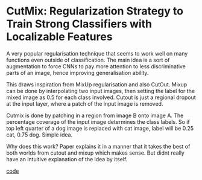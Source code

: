 # CutMix: Regularization Strategy to Train Strong Classifiers with Localizable Features

A very popular regularisation technique that seems to work well on many functions even outside of classification. The main idea is a sort of augmentation to force CNNs to pay more attention to less discriminative parts of an image, hence improving generalisation ability.

This draws inspiration from MixUp regularisation and also CutOut. Mixup can be done by interpolating two input images, then setting the label for the mixed image as 0.5 for each class involved. Cutout is just a regional dropout at the input layer, where a patch of the input image is removed.

Cutmix is done by patching in a region from image B onto image A. The percentage coverage of the input image determines the class labels. So if top left quarter of a dog image is replaced with cat image, label will be 0.25 cat, 0.75 dog. Simple idea.

Why does this work? Paper explains it in a manner that it takes the best of both worlds from cutout and mixup which makes sense. But didnt really have an intuitive explanation of the idea by itself.

[code](https://github.com/clovaai/CutMix-PyTorch)

